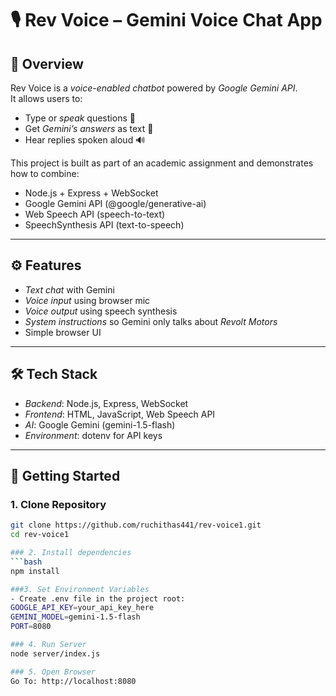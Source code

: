 # 🎙️ Rev Voice – Gemini Voice Chat App

## 📌 Overview
Rev Voice is a *voice-enabled chatbot* powered by *Google Gemini API*.  
It allows users to:
- Type or *speak* questions 🎤  
- Get *Gemini’s answers* as text 💬  
- Hear replies spoken aloud 🔊  

This project is built as part of an academic assignment and demonstrates how to combine:  
- Node.js + Express + WebSocket  
- Google Gemini API (@google/generative-ai)  
- Web Speech API (speech-to-text)  
- SpeechSynthesis API (text-to-speech)  

---

## ⚙️ Features
- *Text chat* with Gemini  
- *Voice input* using browser mic  
- *Voice output* using speech synthesis  
- *System instructions* so Gemini only talks about *Revolt Motors*  
- Simple browser UI  

---

## 🛠️ Tech Stack
- *Backend*: Node.js, Express, WebSocket  
- *Frontend*: HTML, JavaScript, Web Speech API  
- *AI*: Google Gemini (gemini-1.5-flash)  
- *Environment*: dotenv for API keys  

---

## 🚀 Getting Started

### 1. Clone Repository
```bash
git clone https://github.com/ruchithas441/rev-voice1.git
cd rev-voice1

### 2. Install dependencies
```bash
npm install

###3. Set Environment Variables
- Create .env file in the project root:
GOOGLE_API_KEY=your_api_key_here
GEMINI_MODEL=gemini-1.5-flash
PORT=8080

### 4. Run Server
node server/index.js

### 5. Open Browser
Go To: http://localhost:8080



